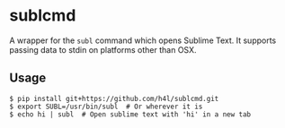 # sublcmd

A wrapper for the `subl` command which opens Sublime Text. It supports passing
data to stdin on platforms other than OSX.


## Usage

```
$ pip install git+https://github.com/h4l/sublcmd.git
$ export SUBL=/usr/bin/subl  # Or wherever it is
$ echo hi | subl  # Open sublime text with 'hi' in a new tab
```
